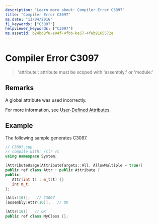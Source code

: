 ```yaml
---
description: "Learn more about: Compiler Error C3097"
title: "Compiler Error C3097"
ms.date: "11/04/2016"
f1_keywords: ["C3097"]
helpviewer_keywords: ["C3097"]
ms.assetid: b24bd8f8-e04f-4fbb-be57-4feb9165572e
---
```

# Compiler Error C3097

> 'attribute': attribute must be scoped with 'assembly:' or 'module:'

## Remarks

A global attribute was used incorrectly.

For more information, see [User-Defined Attributes](../../extensions/user-defined-attributes-cpp-component-extensions.md).

## Example

The following sample generates C3097.

```cpp
// C3097.cpp
// compile with: /clr /c
using namespace System;

[AttributeUsage(AttributeTargets::All, AllowMultiple = true)]
public ref class Attr : public Attribute {
public:
   Attr(int t) : m_t(t) {}
   int m_t;
};

[Attr(10)];   // C3097
[assembly:Attr(10)];   // OK

[Attr(10)]   // OK
public ref class MyClass {};
```
